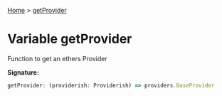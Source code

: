 [Home](../index.md) &gt; [getProvider](./getprovider.md)

# Variable getProvider

Function to get an ethers Provider

<b>Signature:</b>

```typescript
getProvider: (providerish: Providerish) => providers.BaseProvider
```

